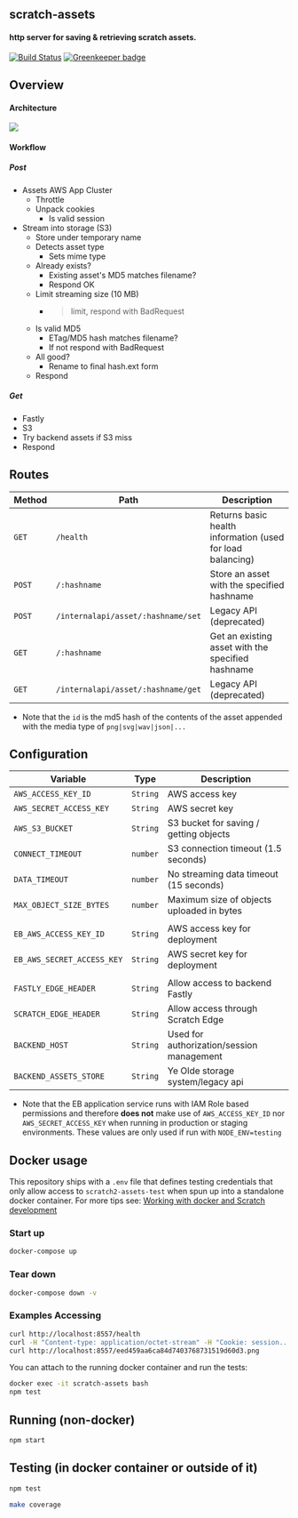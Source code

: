 ## scratch-assets
#### http server for saving & retrieving scratch assets.

[![Build Status](https://travis-ci.com/LLK/scratch-assets.svg?token=xzzHj4ct3SyBTpeqxnx1&branch=develop)](https://travis-ci.com/LLK/scratch-assets)
[![Greenkeeper badge](https://badges.greenkeeper.io/LLK/scratch-assets.svg?token=4282dc28abec63c0c9db8f799091dbc1f0e0309bdc1967fe8146ec86b849b5c2&ts=1507571352230)](https://greenkeeper.io/)

## Overview

#### Architecture
![](https://github.com/colbygk/scratch-assets/blob/4aad8750544d500099dea303570016575b69839c/architecture.png)

#### Workflow

##### Post
- Assets AWS App Cluster
    - Throttle
    - Unpack cookies
      - Is valid session
- Stream into storage (S3)
    - Store under temporary name
    - Detects asset type
        - Sets mime type
    - Already exists?
        - Existing asset's MD5 matches filename?
        - Respond OK
    - Limit streaming size (10 MB)
        - > limit, respond with BadRequest
    - Is valid MD5
        - ETag/MD5 hash matches filename?
        - If not respond with BadRequest
    - All good?
        - Rename to final hash.ext form
    - Respond

##### Get
- Fastly
- S3
- Try backend assets if S3 miss
- Respond

## Routes
| Method | Path      | Description                                                 |
| ------ | --------- | ----------------------------------------------------------- |
| `GET`  | `/health` | Returns basic health information (used for load balancing)  |
| `POST` | `/:hashname`    | Store an asset with the specified hashname            |
| `POST` | `/internalapi/asset/:hashname/set`    | Legacy API (deprecated)         |
| `GET`  | `/:hashname`    | Get an existing asset with the specified hashname     |
| `GET`  | `/internalapi/asset/:hashname/get`    | Legacy API (deprecated)         |

* Note that the `id` is the md5 hash of the contents of the asset appended with the media type of `png|svg|wav|json|...`

## Configuration
| Variable                   | Type     | Description                                 |
| -------------------------- | -------- | ------------------------------------------- |
| `AWS_ACCESS_KEY_ID`        | `String` | AWS access key                              |
| `AWS_SECRET_ACCESS_KEY`    | `String` | AWS secret key                              |
| `AWS_S3_BUCKET`            | `String` | S3 bucket for saving / getting objects      |
| `CONNECT_TIMEOUT`          | `number` | S3 connection timeout (1.5 seconds)         |
| `DATA_TIMEOUT`             | `number` | No streaming data timeout (15 seconds)      |
| `MAX_OBJECT_SIZE_BYTES`    | `number` | Maximum size of objects uploaded in bytes   |
|                            |          |                                             |
| `EB_AWS_ACCESS_KEY_ID`     | `String` | AWS access key for deployment               |
| `EB_AWS_SECRET_ACCESS_KEY` | `String` | AWS secret key for deployment               |
|                            |          |                                             |
| `FASTLY_EDGE_HEADER`       | `String` | Allow access to backend Fastly              |
| `SCRATCH_EDGE_HEADER`      | `String` | Allow access through Scratch Edge           |
| `BACKEND_HOST`             | `String` | Used for authorization/session management   |
| `BACKEND_ASSETS_STORE`     | `String` | Ye Olde storage system/legacy api           |




* Note that the EB application service runs with IAM Role based permissions and therefore **does not** make use of `AWS_ACCESS_KEY_ID` nor `AWS_SECRET_ACCESS_KEY` when running in production or staging environments. These values are only used if run with `NODE_ENV=testing`

## Docker usage
This repository ships with a `.env` file that defines testing credentials that only allow access to `scratch2-assets-test` when spun up into a standalone docker container.
For more tips see:  [Working with docker and Scratch development](https://github.com/LLK/scratch-ops/wiki/Working-with-Docker-and-Scratch-Development)

### Start up

```bash
docker-compose up
```

### Tear down

```bash
docker-compose down -v
```

### Examples Accessing

```bash
curl http://localhost:8557/health
curl -H "Content-type: application/octet-stream" -H "Cookie: session..."--data-binary @a.png http://localhost:8557/eed459aa6ca84d7403768731519d60d3.png
curl http://localhost:8557/eed459aa6ca84d7403768731519d60d3.png
```

You can attach to the running docker container and run the tests:

```bash
docker exec -it scratch-assets bash
npm test
```

## Running (non-docker)
```bash
npm start
```

## Testing (in docker container or outside of it)
```bash
npm test
```

```bash
make coverage
```
